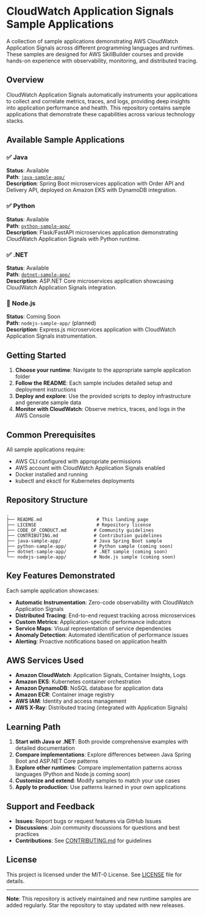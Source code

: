 # CloudWatch Application Signals Sample Applications

A collection of sample applications demonstrating AWS CloudWatch Application Signals across different programming languages and runtimes. These samples are designed for AWS SkillBuilder courses and provide hands-on experience with observability, monitoring, and distributed tracing.

## Overview

CloudWatch Application Signals automatically instruments your applications to collect and correlate metrics, traces, and logs, providing deep insights into application performance and health. This repository contains sample applications that demonstrate these capabilities across various technology stacks.

## Available Sample Applications

### ✅ Java
**Status**: Available  
**Path**: [`java-sample-app/`](./java-sample-app/)  
**Description**: Spring Boot microservices application with Order API and Delivery API, deployed on Amazon EKS with DynamoDB integration.

### ✅ Python
**Status**: Available  
**Path**: [`python-sample-app/`](./python-sample-app/)  
**Description**: Flask/FastAPI microservices application demonstrating CloudWatch Application Signals with Python runtime.

### ✅ .NET
**Status**: Available  
**Path**: [`dotnet-sample-app/`](./dotnet-sample-app/)  
**Description**: ASP.NET Core microservices application showcasing CloudWatch Application Signals integration.

### 🚧 Node.js
**Status**: Coming Soon  
**Path**: `nodejs-sample-app/` (planned)  
**Description**: Express.js microservices application with CloudWatch Application Signals instrumentation.

## Getting Started

1. **Choose your runtime**: Navigate to the appropriate sample application folder
2. **Follow the README**: Each sample includes detailed setup and deployment instructions
3. **Deploy and explore**: Use the provided scripts to deploy infrastructure and generate sample data
4. **Monitor with CloudWatch**: Observe metrics, traces, and logs in the AWS Console

## Common Prerequisites

All sample applications require:
- AWS CLI configured with appropriate permissions
- AWS account with CloudWatch Application Signals enabled
- Docker installed and running
- kubectl and eksctl for Kubernetes deployments

## Repository Structure

```
.
├── README.md                    # This landing page
├── LICENSE                      # Repository license
├── CODE_OF_CONDUCT.md          # Community guidelines
├── CONTRIBUTING.md             # Contribution guidelines
├── java-sample-app/            # Java Spring Boot sample
├── python-sample-app/          # Python sample (coming soon)
├── dotnet-sample-app/          # .NET sample (coming soon)
└── nodejs-sample-app/          # Node.js sample (coming soon)
```

## Key Features Demonstrated

Each sample application showcases:

- **Automatic Instrumentation**: Zero-code observability with CloudWatch Application Signals
- **Distributed Tracing**: End-to-end request tracking across microservices
- **Custom Metrics**: Application-specific performance indicators
- **Service Maps**: Visual representation of service dependencies
- **Anomaly Detection**: Automated identification of performance issues
- **Alerting**: Proactive notifications based on application health

## AWS Services Used

- **Amazon CloudWatch**: Application Signals, Container Insights, Logs
- **Amazon EKS**: Kubernetes container orchestration
- **Amazon DynamoDB**: NoSQL database for application data
- **Amazon ECR**: Container image registry
- **AWS IAM**: Identity and access management
- **AWS X-Ray**: Distributed tracing (integrated with Application Signals)

## Learning Path

1. **Start with Java or .NET**: Both provide comprehensive examples with detailed documentation
2. **Compare implementations**: Explore differences between Java Spring Boot and ASP.NET Core patterns
3. **Explore other runtimes**: Compare implementation patterns across languages (Python and Node.js coming soon)
4. **Customize and extend**: Modify samples to match your use cases
5. **Apply to production**: Use patterns learned in your own applications

## Support and Feedback

- **Issues**: Report bugs or request features via GitHub Issues
- **Discussions**: Join community discussions for questions and best practices
- **Contributions**: See [CONTRIBUTING.md](./CONTRIBUTING.md) for guidelines

## License

This project is licensed under the MIT-0 License. See [LICENSE](./LICENSE) file for details.

---

**Note**: This repository is actively maintained and new runtime samples are added regularly. Star the repository to stay updated with new releases.